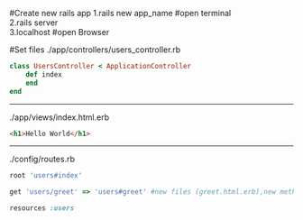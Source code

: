 #Create new rails app
1.rails new app_name  #open terminal  
2.rails server  
3.localhost 					#open Browser  

#Set files
./app/controllers/users_controller.rb
```ruby
class UsersController < ApplicationController
	def index
	end
end
```
***
./app/views/index.html.erb
```html
<h1>Hello World</h1>
```
***
./config/routes.rb
```ruby
root 'users#index'  

get 'users/greet' => 'users#greet' #new files (greet.html.erb),new method greet in UsersController.rb

resources :users

